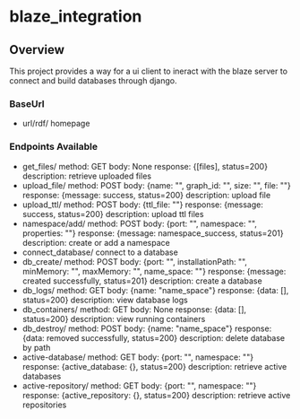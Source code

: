 # blaze_integration
## Overview
This project provides a way for a ui client to ineract with the blaze server to connect and build databases through django.
### BaseUrl
- url/rdf/
  homepage
### Endpoints Available
  - get_files/
      method: GET
      body: None
      response: {[files], status=200}
      description: retrieve uploaded files
  - upload_file/
      method: POST
      body: {name: "", graph_id: "", size: "", file: ""}
      response: {message: success, status=200}
      description: upload file
  - upload_ttl/
      method: POST
      body: {ttl_file: ""}
      response: {message: success, status=200}
      description: upload ttl files
  - namespace/add/
      method: POST
      body: {port: "", namespace: "", properties: ""}
      response: {message: namespace_success, status=201}
      description: create or add a namespace 
  - connect_database/
      connect to a database
  - db_create/
      method: POST
      body: {port: "", installationPath: "", minMemory: "", maxMemory: "", name_space: ""}
      response: {message: created successfully, status=201}
      description: create a database
  - db_logs/
      method: GET
      body: {name: "name_space"}
      response: {data: [], status=200}
      description: view database logs
  - db_containers/
      method: GET
      body: None
      response: {data: [], status=200}
      description: view running containers
  - db_destroy/
      method: POST
      body: {name: "name_space"}
      response: {data: removed successfully, status=200}
      description: delete database by path
  - active-database/
      method: GET
      body: {port: "", namespace: ""}
      response: {active_database: {}, status=200}
      description: retrieve active databases
  - active-repository/
      method: GET
      body: {port: "", namespace: ""}
      response: {active_repository: {}, status=200}
      description: retrieve active repositories
  

